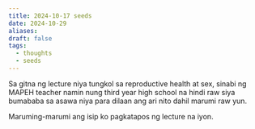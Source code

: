 ```yaml
---
title: 2024-10-17 seeds
date: 2024-10-29
aliases: 
draft: false
tags:
  - thoughts
  - seeds
---
```

Sa gitna ng lecture niya tungkol sa reproductive health at sex, sinabi ng MAPEH teacher namin nung third year high school na hindi raw siya bumababa sa asawa niya para dilaan ang ari nito dahil marumi raw yun.  
  
Maruming-marumi ang isip ko pagkatapos ng lecture na iyon.